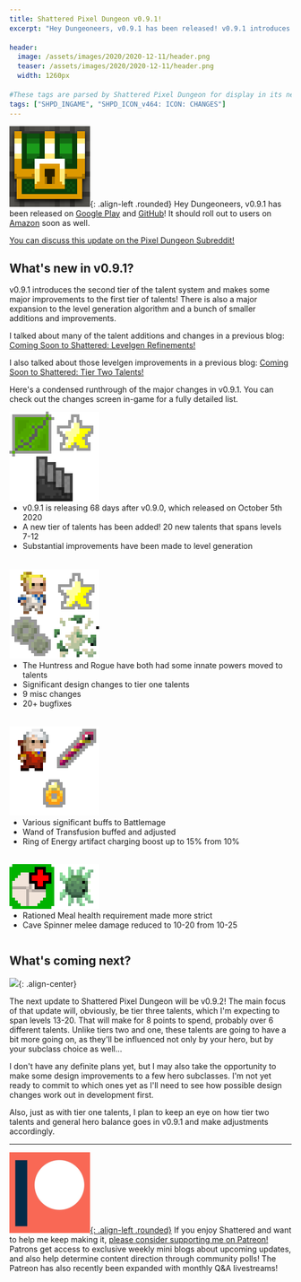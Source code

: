```yaml
---
title: Shattered Pixel Dungeon v0.9.1!
excerpt: "Hey Dungeoneers, v0.9.1 has been released! v0.9.1 introduces the second tier of the talent system and makes some major improvements to the first tier of talents! There is also a major expansion to the level generation algorithm and a bunch of smaller additions and improvements."

header:
  image: /assets/images/2020/2020-12-11/header.png
  teaser: /assets/images/2020/2020-12-11/header.png
  width: 1260px

#These tags are parsed by Shattered Pixel Dungeon for display in its news feed
tags: ["SHPD_INGAME", "SHPD_ICON_v464: ICON: CHANGES"]
---
```


![](/assets/images/icons/SHPD.png){: .align-left .rounded} Hey Dungeoneers, v0.9.1 has been released on [Google Play](https://play.google.com/store/apps/details?id=com.shatteredpixel.shatteredpixeldungeon) and [GitHub](https://github.com/00-Evan/shattered-pixel-dungeon/releases)! It should roll out to users on [Amazon](https://www.amazon.com/Shattered-Pixel-Dungeon/dp/B00OH2C21M/) soon as well.

[You can discuss this update on the Pixel Dungeon Subreddit!](https://www.reddit.com/r/PixelDungeon/comments/kbbo2i/)

## What's new in v0.9.1?

v0.9.1 introduces the second tier of the talent system and makes some major improvements to the first tier of talents! There is also a major expansion to the level generation algorithm and a bunch of smaller additions and improvements.

I talked about many of the talent additions and changes in a previous blog: [Coming Soon to Shattered: Levelgen Refinements!](/blog/coming-soon-to-shattered-levelgen-refinements.html)

I also talked about those levelgen improvements in a previous blog: [Coming Soon to Shattered: Tier Two Talents!](/blog/coming-soon-to-shattered-tier-two-talents.html)

Here's a condensed runthrough of the major changes in v0.9.1. You can check out the changes screen in-game for a fully detailed list.

<div style="display: inline-block; margin-bottom: 1.3em; width: 100%">
<p style="margin: 0px"><img src="/assets/images/2020/2020-12-11/new.png" alt="" class="align-left"></p>
<ul style="margin-top: 0px">
	<li> v0.9.1 is releasing 68 days after v0.9.0, which released on October 5th 2020 </li>
	<li> A new tier of talents has been added! 20 new talents that spans levels 7-12 </li>
	<li> Substantial improvements have been made to level generation </li>
</ul>
</div>

<div style="display: inline-block; margin-bottom: 1.3em; width: 100%">
<p style="margin: 0px"><img src="/assets/images/2020/2020-12-11/changes.png" alt="" class="align-left"></p>
<ul style="margin-top: 0px">
	<li> The Huntress and Rogue have both had some innate powers moved to talents </li>
	<li> Significant design changes to tier one talents </li>
	<li> 9 misc changes </li>
	<li> 20+ bugfixes </li>
</ul>
</div>

<div style="display: inline-block; margin-bottom: 1.3em; width: 100%">
<p style="margin: 0px"><img src="/assets/images/2020/2020-12-11/buffs.png" alt="" class="align-left"></p>
<ul style="margin-top: 0px">
	<li> Various significant buffs to Battlemage </li>
	<li> Wand of Transfusion buffed and adjusted </li>
	<li> Ring of Energy artifact charging boost up to 15% from 10% </li>
</ul>
</div>

<div style="display: inline-block; width: 100%">
<p style="margin: 0px"><img src="/assets/images/2020/2020-12-11/nerfs.png" alt="" class="align-left"></p>
<ul style="margin-top: 0px">
	<li> Rationed Meal health requirement made more strict </li>
	<li> Cave Spinner melee damage reduced to 10-20 from 10-25 </li>
</ul>
</div>

## What's coming next?

![](/assets/images/{{page.date|date:'%Y/%Y-%m-%d'}}/stars.png){: .align-center}

The next update to Shattered Pixel Dungeon will be v0.9.2! The main focus of that update will, obviously, be tier three talents, which I'm expecting to span levels 13-20. That will make for 8 points to spend, probably over 6 different talents. Unlike tiers two and one, these talents are going to have a bit more going on, as they'll be influenced not only by your hero, but by your subclass choice as well...

I don't have any definite plans yet, but I may also take the opportunity to make some design improvements to a few hero subclasses. I'm not yet ready to commit to which ones yet as I'll need to see how possible design changes work out in development first.

Also, just as with tier one talents, I plan to keep an eye on how tier two talents and general hero balance goes in v0.9.1 and make adjustments accordingly.

---

[![](/assets/images/icons/patreon.png){: .align-left .rounded}](https://www.patreon.com/ShatteredPixel) If you enjoy Shattered and want to help me keep making it, [please consider supporting me on Patreon!](https://www.patreon.com/ShatteredPixel) Patrons get access to exclusive weekly mini blogs about upcoming updates, and also help determine content direction through community polls! The Patreon has also recently been expanded with monthly Q&A livestreams!